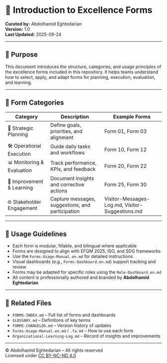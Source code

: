 # 📘 Introduction to Excellence Forms  
**Curated by:** Abdolhamid Eghtedarian  
**Version:** 1.0  
**Last Updated:** 2025-09-24  

---

## 🎯 Purpose

This document introduces the structure, categories, and usage principles of the excellence forms included in this repository. It helps teams understand how to select, apply, and adapt forms for planning, execution, evaluation, and learning.

---

## 🧩 Form Categories

| Category | Description | Example Forms |
|----------|-------------|----------------|
| 🎯 Strategic Planning | Define goals, priorities, and alignment | Form 01, Form 03 |
| 🛠️ Operational Execution | Guide daily tasks and workflows | Form 10, Form 12 |
| 📊 Monitoring & Evaluation | Track performance, KPIs, and feedback | Form 20, Form 22 |
| 🔄 Improvement & Learning | Document insights and corrective actions | Form 25, Form 30 |
| 🌐 Stakeholder Engagement | Capture messages, suggestions, and participation | Visitor-Messages-Log.md, Visitor-Suggestions.md |

---

## 📌 Usage Guidelines

- Each form is modular, fillable, and bilingual where applicable  
- Forms are designed to align with EFQM 2025, ISO, and SDG frameworks  
- Use the `Forms-Usage-Manual.en.md` for detailed instructions  
- Visual dashboards (e.g., `Forms-Dashboard.en.md`) support tracking and review  
- Forms may be adapted for specific roles using the `Role-Dashboard.en.md`  
- All content is professionally authored and branded by **Abdolhamid Eghtedarian**

---

## 📂 Related Files

- `FORMS-INDEX.md` – Full list of forms and dashboards  
- `GLOSSARY.md` – Definitions of key terms  
- `FORMS-CHANGELOG.md` – Version history of updates  
- `Forms-Usage-Manual.en.md` / `.fa.md` – How to use each form  
- `Organizational-Learning-Log.md` – Record of insights and improvements

---

© Abdolhamid Eghtedarian – All rights reserved  
Licensed under [CC BY-NC-ND 4.0](https://creativecommons.org/licenses/by-nc-nd/4.0/)

